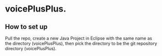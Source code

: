 # voicePlusPlus.

How to set up
--------------

Pull the repo, create a new Java Project in Eclipse with the same name as the directory (voicePlusPlus), then pick the directory to be the git repository directory (voicePlusPlus).